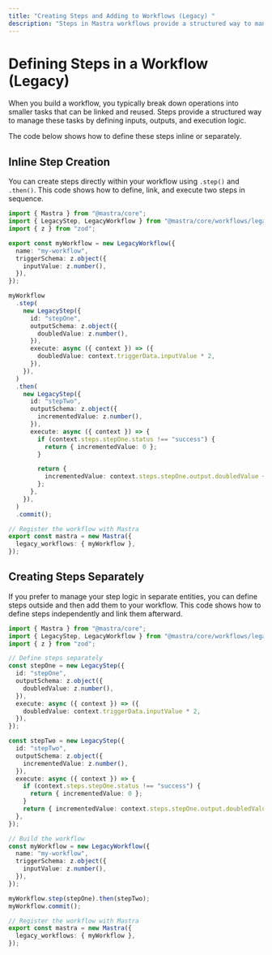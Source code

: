 ```yaml
---
title: "Creating Steps and Adding to Workflows (Legacy) "
description: "Steps in Mastra workflows provide a structured way to manage operations by defining inputs, outputs, and execution logic."
---
```


# Defining Steps in a Workflow (Legacy)

When you build a workflow, you typically break down operations into smaller tasks that can be linked and reused. Steps provide a structured way to manage these tasks by defining inputs, outputs, and execution logic.

The code below shows how to define these steps inline or separately.

## Inline Step Creation

You can create steps directly within your workflow using `.step()` and `.then()`. This code shows how to define, link, and execute two steps in sequence.

```typescript showLineNumbers filename="src/mastra/workflows/index.ts" copy
import { Mastra } from "@mastra/core";
import { LegacyStep, LegacyWorkflow } from "@mastra/core/workflows/legacy";
import { z } from "zod";

export const myWorkflow = new LegacyWorkflow({
  name: "my-workflow",
  triggerSchema: z.object({
    inputValue: z.number(),
  }),
});

myWorkflow
  .step(
    new LegacyStep({
      id: "stepOne",
      outputSchema: z.object({
        doubledValue: z.number(),
      }),
      execute: async ({ context }) => ({
        doubledValue: context.triggerData.inputValue * 2,
      }),
    }),
  )
  .then(
    new LegacyStep({
      id: "stepTwo",
      outputSchema: z.object({
        incrementedValue: z.number(),
      }),
      execute: async ({ context }) => {
        if (context.steps.stepOne.status !== "success") {
          return { incrementedValue: 0 };
        }

        return {
          incrementedValue: context.steps.stepOne.output.doubledValue + 1,
        };
      },
    }),
  )
  .commit();

// Register the workflow with Mastra
export const mastra = new Mastra({
  legacy_workflows: { myWorkflow },
});
```

## Creating Steps Separately

If you prefer to manage your step logic in separate entities, you can define steps outside and then add them to your workflow. This code shows how to define steps independently and link them afterward.

```typescript showLineNumbers filename="src/mastra/workflows/index.ts" copy
import { Mastra } from "@mastra/core";
import { LegacyStep, LegacyWorkflow } from "@mastra/core/workflows/legacy";
import { z } from "zod";

// Define steps separately
const stepOne = new LegacyStep({
  id: "stepOne",
  outputSchema: z.object({
    doubledValue: z.number(),
  }),
  execute: async ({ context }) => ({
    doubledValue: context.triggerData.inputValue * 2,
  }),
});

const stepTwo = new LegacyStep({
  id: "stepTwo",
  outputSchema: z.object({
    incrementedValue: z.number(),
  }),
  execute: async ({ context }) => {
    if (context.steps.stepOne.status !== "success") {
      return { incrementedValue: 0 };
    }
    return { incrementedValue: context.steps.stepOne.output.doubledValue + 1 };
  },
});

// Build the workflow
const myWorkflow = new LegacyWorkflow({
  name: "my-workflow",
  triggerSchema: z.object({
    inputValue: z.number(),
  }),
});

myWorkflow.step(stepOne).then(stepTwo);
myWorkflow.commit();

// Register the workflow with Mastra
export const mastra = new Mastra({
  legacy_workflows: { myWorkflow },
});
```
